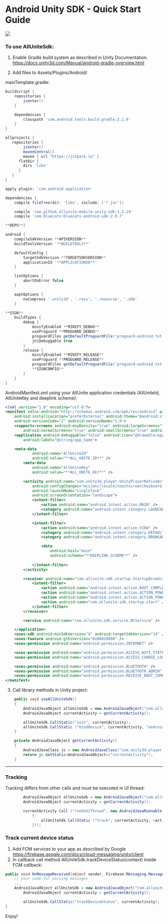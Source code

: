 Android Unity SDK - Quick Start Guide
===============================

[![](https://jitpack.io/v/allunite/mobile-unity-sdk.svg)](https://jitpack.io/#allunite/mobile-unity-sdk)

### To use AllUniteSdk:
1. Enable Gradle build system as described in Unity Documentation. https://docs.unity3d.com/Manual/android-gradle-overview.html

2. Add files to Assets/Plugins/Android/

mainTemplate.gradle:
```gradle
buildscript {
	repositories {
		jcenter()
	}

	dependencies {
		classpath 'com.android.tools.build:gradle:2.1.0'
	}
}

allprojects {
   repositories {
   		jcenter()
    	mavenCentral()
    	maven { url "https://jitpack.io" }
      flatDir {
        dirs 'libs'
      }
   }
}

apply plugin: 'com.android.application'

dependencies {
	compile fileTree(dir: 'libs', include: ['*.jar'])

    compile 'com.github.allunite:mobile-unity-sdk:1.2.19'
    compile 'com.bluecats:bluecats-android-sdk:2.0.7'

**DEPS**}

android {
	compileSdkVersion **APIVERSION**
	buildToolsVersion '**BUILDTOOLS**'

	defaultConfig {
		targetSdkVersion **TARGETSDKVERSION**
		applicationId '**APPLICATIONID**'
	}

	lintOptions {
		abortOnError false
	}

	aaptOptions {
		noCompress '.unity3d', '.ress', '.resource', '.obb'
	}

**SIGN**
	buildTypes {
  		debug {
 			minifyEnabled **MINIFY_DEBUG**
 			useProguard **PROGUARD_DEBUG**
 			proguardFiles getDefaultProguardFile('proguard-android.txt'), 'proguard-unity.txt'**USER_PROGUARD**
  			jniDebuggable true
  		}
  		release {
 			minifyEnabled **MINIFY_RELEASE**
 			useProguard **PROGUARD_RELEASE**
  			proguardFiles getDefaultProguardFile('proguard-android.txt'), 'proguard-unity.txt'**USER_PROGUARD**
  			**SIGNCONFIG**
  		}
	}
}
```
AndroidManifest.xml using your AllUnite application credentials (AllUniteId, AllUniteKey and deeplink scheme):
```xml
<?xml version="1.0" encoding="utf-8"?>
<manifest xmlns:android="http://schemas.android.com/apk/res/android" package=""
    android:installLocation="preferExternal" android:theme="@android:style/Theme.NoTitleBar"
    android:versionCode="1" android:versionName="1.0">
    <supports-screens android:anyDensity="true" android:largeScreens="true"
        android:normalScreens="true" android:smallScreens="true" android:xlargeScreens="true" />
    <application android:debuggable="false" android:icon="@drawable/app_icon"
        android:label="@string/app_name">

	<meta-data
            android:name="AllUniteId"
            android:value="**ALL_UNITE_ID**" />
        <meta-data
            android:name="AllUniteKey"
            android:value="**ALL_UNITE_KEY**" />

        <activity android:name="com.unity3d.player.UnityPlayerNativeActivity"
            android:configChanges="mcc|mnc|locale|touchscreen|keyboard|keyboardHidden|navigation|orientation|screenLayout|uiMode|screenSize|smallestScreenSize|fontScale" android:label="@string/app_name"
            android:launchMode="singleTask"
            android:screenOrientation="landscape">
            <intent-filter>
                <action android:name="android.intent.action.MAIN" />
                <category android:name="android.intent.category.LAUNCHER" />
            </intent-filter>

			<intent-filter>
                <action android:name="android.intent.action.VIEW" />
                <category android:name="android.intent.category.DEFAULT" />
                <category android:name="android.intent.category.BROWSABLE" />

                <data
                    android:host="main"
                    android:scheme="**DEEPLINK_SCHEME**" />
	
            </intent-filter>
        </activity>

        <receiver android:name="com.allunite.sdk.startup.StartupBroadcastReceiver">
            <intent-filter>
                <action android:name="android.intent.action.BOOT_COMPLETED" />
                <action android:name="android.intent.action.ACTION_POWER_CONNECTED" />
                <action android:name="android.intent.action.ACTION_POWER_DISCONNECTED" />
                <action android:name="com.allunite.sdk.startup.start" />
            </intent-filter>
        </receiver>

        <service android:name="com.allunite.sdk.service.BCService" />

    </application>
    <uses-sdk android:minSdkVersion="9" android:targetSdkVersion="19" />
    <uses-feature android:glEsVersion="0x00020000" />
    <uses-permission android:name="android.permission.INTERNET" />

    <uses-permission android:name="android.permission.ACCESS_WIFI_STATE" />
    <uses-permission android:name="android.permission.ACCESS_COARSE_LOCATION" />

    <uses-permission android:name="android.permission.BLUETOOTH" />
    <uses-permission android:name="android.permission.BLUETOOTH_ADMIN" />
    <uses-permission android:name="android.permission.RECEIVE_BOOT_COMPLETED" />
</manifest>
```
3. Call library methods in Unity project:
```csharp
    public void useAllUniteSdk()
    {
        AndroidJavaObject allUniteSdk = new AndroidJavaObject("com.allunite.sdk.AllUniteSdk");
        AndroidJavaObject currentActivity = getCurrentActivity();

        allUniteSdk.CallStatic("init", currentActivity);
        allUniteSdk.CallStatic ("bindDevice", currentActivity, "android-app://<your_app_package_name>");
    }

    private AndroidJavaObject getCurrentActivity()
    {
        AndroidJavaClass jc = new AndroidJavaClass("com.unity3d.player.UnityPlayer");
        return jc.GetStatic<AndroidJavaObject>("currentActivity");
    }
```
---------------------------------

### Tracking
Tracking differs from other calls and must be executed in UI thread:
```csharp
    	AndroidJavaObject allUniteSdk = new AndroidJavaObject("com.allunite.sdk.AllUniteSdk");
		AndroidJavaObject currentActivity = getCurrentActivity();

		currentActivity.Call ("runOnUiThread", new AndroidJavaRunnable (() => 
			{
				allUniteSdk.CallStatic ("track", currentActivity, <action_category>, <action_id>);
			}));
```

### Track current device status
1. Add FCM services to your app as described by Google https://firebase.google.com/docs/cloud-messaging/unity/client
2. In callback call method AllUniteSdk.trackDeviceStatus(context) inside FCM callback:
```csharp
public void OnMessageReceived(object sender, Firebase.Messaging.MessageReceivedEventArgs e) {
	// your code for parsing messages
	...
	AndroidJavaObject allUniteSdk = new AndroidJavaObject("com.allunite.sdk.AllUniteSdk");
        AndroidJavaObject currentActivity = getCurrentActivity();

        allUniteSdk.CallStatic("trackDeviceStatus", currentActivity);
}
```
Enjoy!
